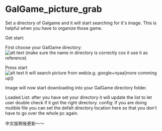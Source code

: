 # GalGame_picture_grab
Set a directory of Galgame and it will start searching for it's image. This is helpful when you have to organize those game.

Get start:  

First choose your GalGame directory:  
![alt text](https://imgur.com/byeQGPG.jpg)
(make sure the name in directory is correctly cos it use it as reference)

Press start  
![alt text](https://imgur.com/byeQGPG.jpg)
it will search picture from web(e.g. google+nyaa[more comming up])

Image will now start downloading into your GalGame directory folder.

Loaded List: after you have set your directory it will update the list to let user double check if it got the right directory.
config: If you are doing mutible file you can set the defalt directory location here so that you don't have to go over the whole pc again.

中文版稍後更新～～
